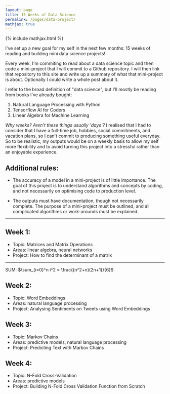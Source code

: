 ```yaml
---
layout: page
title: 15 Weeks of Data Science
permalink: /pages/data-project/
mathjax: true
---
```

{% include mathjax.html %}

I've set up a new goal for my self in the next few months: 15 weeks of reading and building mini data science projects!

Every week, I'm commiting to read about a data science topic and then code a mini-project that I will commit to a Github repository. I will then link that repository to this site and write up a summary of what that mini-project is about. Optionally I could write a whole post about it.

I refer to the broad definition of "data science", but I'll mostly be reading from books I've already bought:

1. Natural Language Processing with Python
2. Tensorflow AI for Coders
3. Linear Algebra for Machine Learning


_Why weeks? Aren't these things usually 'days'?_ I realised that I had to consider that I have a full-time job, hobbies, social commitments, and vacation plans, so I can't commit to producing something useful everyday. So to be realistic, my outputs would be on a weekly basis to allow my self more flexibility and to avoid turning this project into a stressful rather than an enjoyable experience.

## Additional rules:
- The accuracy of a model in a mini-project is of little importance. The goal of this project is to understand algorithms and concepts by coding, and not necessarily on optimising code to production level.

- The outputs must have documentation, though not necessarily complete. The purpose of a mini-project must be outlined, and all complicated algorithms or work-arounds must be explained.

---

## **Week 1**:
- Topic: Matrices and Matrix Operations
- Areas: linear algebra, neural networks
- Project: How to find the determinant of a matrix

---

SUM:
$\sum_{i=0}^n i^2 = \frac{(n^2+n)(2n+1)}{6}$

## **Week 2**:
- Topic: Word Embeddings
- Areas: natural language processing
- Project: Analysing Sentiments on Tweets using Word Embeddings

## **Week 3**:
- Topic: Markov Chains
- Areas: predictive models, natural language processing
- Project: Predicting Text with Markov Chains

## **Week 4**:
- Topic: N-Fold Cross-Validation
- Areas: predictive models
- Project: Building N-Fold Cross Validation Function from Scratch